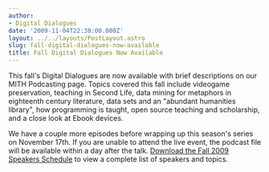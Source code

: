 ```yaml
---
author:
- Digital Dialogues
date: '2009-11-04T22:38:00.000Z'
layout: ../../layouts/PostLayout.astro
slug: fall-digital-dialogues-now-available
title: Fall Digital Dialogues Now Available
---
```


This fall's Digital Dialogues are now available with brief descriptions on our MITH Podcasting page. Topics covered this fall include videogame preservation, teaching in Second Life, data mining for metaphors in eighteenth century literature, data sets and an "abundant humanities library", how programming is taught, open source teaching and scholarship, and a close look at Ebook devices.

We have a couple more episodes before wrapping up this season's series on November 17th. If you are unable to attend the live event, the podcast file will be available within a day after the talk. [Download the Fall 2009 Speakers Schedule](http://web.archive.org/web/20100608230933/http://www.mith2.umd.edu/programs/mith_speakers_fall_2009.pdf) to view a complete list of speakers and topics.
